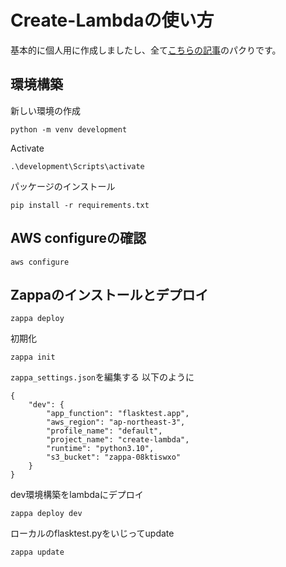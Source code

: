 # Create-Lambdaの使い方

基本的に個人用に作成しましたし、全て[こちらの記事](https://zenn.dev/gokauz/articles/72e543796a6423)のパクりです。

## 環境構築
新しい環境の作成
```shell
python -m venv development
```
Activate
```shell
.\development\Scripts\activate
```

パッケージのインストール
```shell
pip install -r requirements.txt
```

## AWS configureの確認
```shell
aws configure
```

## Zappaのインストールとデプロイ
```shell
zappa deploy
```
初期化
```shell
zappa init
```
```zappa_settings.json```を編集する
以下のように
```
{
    "dev": {
        "app_function": "flasktest.app",
        "aws_region": "ap-northeast-3",
        "profile_name": "default",
        "project_name": "create-lambda",
        "runtime": "python3.10",
        "s3_bucket": "zappa-08ktiswxo"
    }
}
```

dev環境構築をlambdaにデプロイ
```shell
zappa deploy dev
```

ローカルのflasktest.pyをいじってupdate
```shell
zappa update
```